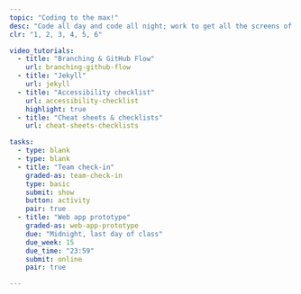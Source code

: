```yaml
---
topic: "Coding to the max!"
desc: "Code all day and code all night; work to get all the screens of the application design functional."
clr: "1, 2, 3, 4, 5, 6"

video_tutorials:
  - title: "Branching & GitHub Flow"
    url: branching-github-flow
  - title: "Jekyll"
    url: jekyll
  - title: "Accessibility checklist"
    url: accessibility-checklist
    highlight: true
  - title: "Cheat sheets & checklists"
    url: cheat-sheets-checklists

tasks:
  - type: blank
  - type: blank
  - title: "Team check-in"
    graded-as: team-check-in
    type: basic
    submit: show
    button: activity
    pair: true
  - title: "Web app prototype"
    graded-as: web-app-prototype
    due: "Midnight, last day of class"
    due_week: 15
    due_time: "23:59"
    submit: online
    pair: true

---
```


